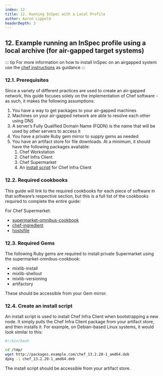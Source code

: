 ```yaml
---
index: 12
title: 12. Running InSpec with a Local Profile
author: Aaron Lippold
headerDepth: 3
---
```


## 12. Example running an InSpec profile using a local archive (for air-gapped target systems)

::: tip
For more information on how to install InSpec on an airgapped system use the [chef instructions](https://docs.chef.io/install_chef_air_gap/) as guidance
:::

### 12.1. Prerequisites
Since a variety of different practices are used to create an air-gapped network, this guide focuses solely on the implementation of Chef software - as such, it makes the following assumptions:

1) You have a way to get packages to your air-gapped machines
2) Machines on your air-gapped network are able to resolve each other using DNS
3) A server’s Fully Qualified Domain Name (FQDN) is the name that will be used by other servers to access it
4) You have a private Ruby gem mirror to supply gems as needed
5) You have an artifact store for file downloads. At a minimum, it should have the following packages available:
    1) Chef Workstation
    2) Chef Infra Client
    3) Chef Supermarket
    4) An [install script](https://docs.chef.io/install_chef_air_gap/#create-an-install-script) for Chef Infra Client

### 12.2. Required cookbooks
This guide will link to the required cookbooks for each piece of software in that software’s respective section, but this is a full list of the cookbooks required to complete the entire guide:

For Chef Supermarket:

- [supermarket-omnibus-cookbook](https://supermarket.chef.io/cookbooks/supermarket-omnibus-cookbook)
- [chef-ingredient](https://supermarket.chef.io/cookbooks/chef-ingredient)
- [hostsfile](https://supermarket.chef.io/cookbooks/hostsfile)

### 12.3. Required Gems
The following Ruby gems are required to install private Supermarket using the supermarket-omnibus-cookbook:

- mixlib-install
- mixlib-shellout
- mixlib-versioning
- artifactory

These should be accessible from your Gem mirror.

### 12.4. Create an install script
An install script is used to install Chef Infra Client when bootstrapping a new node. It simply pulls the Chef Infra Client package from your artifact store, and then installs it. For example, on Debian-based Linux systems, it would look similar to this:

```bash
#!/bin/bash

cd /tmp/
wget http://packages.example.com/chef_13.2.20-1_amd64.deb
dpkg -i chef_13.2.20-1_amd64.deb
```

The install script should be accessible from your artifact store.